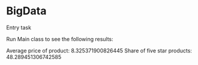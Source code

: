 # BigData
Entry task

Run Main class to see the following results:

Average price of product: 8.325371900826445
Share of five star products: 48.289451306742585
